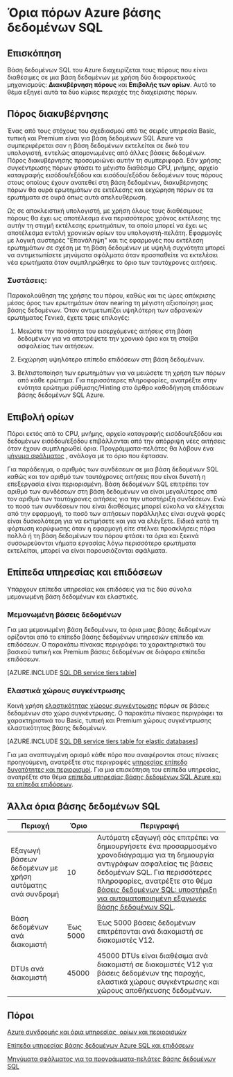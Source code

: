 <properties
    pageTitle="Όρια πόρων βάσης δεδομένων Azure SQL"
    description="Αυτή η σελίδα περιγράφει ορισμένα κοινά όρια πόρων για βάση δεδομένων SQL Azure."
    services="sql-database"
    documentationCenter="na"
    authors="CarlRabeler"
    manager="jhubbard"
    editor="monicar" />


<tags
    ms.service="sql-database"
    ms.devlang="na"
    ms.topic="article"
    ms.tgt_pltfrm="na"
    ms.workload="data-management"
    ms.date="10/13/2016"
    ms.author="carlrab" />


# <a name="azure-sql-database-resource-limits"></a>Όρια πόρων Azure βάσης δεδομένων SQL

## <a name="overview"></a>Επισκόπηση

Βάση δεδομένων SQL του Azure διαχειρίζεται τους πόρους που είναι διαθέσιμες σε μια βάση δεδομένων με χρήση δύο διαφορετικούς μηχανισμούς: **Διακυβέρνηση πόρους** και **Επιβολής των ορίων**. Αυτό το θέμα εξηγεί αυτά τα δύο κύριες περιοχές της διαχείρισης πόρων.

## <a name="resource-governance"></a>Πόρος διακυβέρνησης
Ένας από τους στόχους του σχεδιασμού από τις σειρές υπηρεσία Basic, τυπική και Premium είναι για βάση δεδομένων SQL Azure να συμπεριφέρεται σαν η βάση δεδομένων εκτελείται σε δικό του υπολογιστή, εντελώς απομονωμένες από άλλες βάσεις δεδομένων. Πόρος διακυβέρνησης προσομοιώνει αυτήν τη συμπεριφορά. Εάν χρήσης συγκέντρωσης πόρων φτάσει το μέγιστο διαθέσιμο CPU, μνήμης, αρχείο καταγραφής εισόδου/εξόδου και εισόδου/εξόδου δεδομένων τους πόρους στους οποίους έχουν ανατεθεί στη βάση δεδομένων, διακυβέρνησης πόρων θα ουρά ερωτημάτων σε εκτέλεσης και εκχώρηση πόρων σε τα ερωτήματα σε ουρά όπως αυτά απελευθέρωση.

Ως σε αποκλειστική υπολογιστή, με χρήση όλους τους διαθέσιμους πόρους θα έχει ως αποτέλεσμα ένα περισσότερος χρόνος εκτέλεσης της αυτήν τη στιγμή εκτέλεσης ερωτημάτων, τα οποία μπορεί να έχει ως αποτέλεσμα εντολή χρονικών ορίων του υπολογιστή-πελάτη. Εφαρμογές με λογική αυστηρές "Επανάληψη" και τις εφαρμογές που εκτέλεση ερωτημάτων σε σχέση με τη βάση δεδομένων με υψηλή συχνότητα μπορεί να αντιμετωπίσετε μηνύματα σφάλματα όταν προσπαθείτε να εκτελέσει νέα ερωτήματα όταν συμπληρώθηκε το όριο των ταυτόχρονες αιτήσεις.

### <a name="recommendations"></a>Συστάσεις:
Παρακολούθηση της χρήσης του πόρου, καθώς και τις ώρες απόκρισης μέσος όρος των ερωτημάτων όταν nearing τη μέγιστη αξιοποίηση μιας βάσης δεδομένων. Όταν αντιμετωπίζει υψηλότερη των αδρανειών ερωτήματος Γενικά, έχετε τρεις επιλογές:

1.  Μειώστε την ποσότητα του εισερχόμενες αιτήσεις στη βάση δεδομένων για να αποτρέψετε την χρονικό όριο και τη στοίβα ασφαλείας των αιτήσεων.

2.  Εκχώρηση υψηλότερο επίπεδο επιδόσεων στη βάση δεδομένων.

3.  Βελτιστοποίηση των ερωτημάτων για να μειώσετε τη χρήση των πόρων από κάθε ερώτημα. Για περισσότερες πληροφορίες, ανατρέξτε στην ενότητα ερώτημα ρύθμισης/Hinting στο άρθρο καθοδήγηση επιδόσεων βάσης δεδομένων SQL Azure.

## <a name="enforcement-of-limits"></a>Επιβολή ορίων
Πόροι εκτός από το CPU, μνήμης, αρχείο καταγραφής εισόδου/εξόδου και δεδομένων εισόδου/εξόδου επιβάλλονται από την απόρριψη νέες αιτήσεις όταν έχουν συμπληρωθεί όρια. Προγράμματα-πελάτες θα λάβουν ένα [μήνυμα σφάλματος](sql-database-develop-error-messages.md) , ανάλογα με το όριο που έφτασαν.

Για παράδειγμα, ο αριθμός των συνδέσεων σε μια βάση δεδομένων SQL καθώς και τον αριθμό των ταυτόχρονες αιτήσεις που είναι δυνατή η επεξεργασία είναι περιορισμένη. Βάση δεδομένων SQL επιτρέπει τον αριθμό των συνδέσεων στη βάση δεδομένων να είναι μεγαλύτερος από τον αριθμό των ταυτόχρονες αιτήσεις για την υποστήριξη συνδέσεων. Ενώ το ποσό των συνδέσεων που είναι διαθέσιμες μπορεί εύκολα να ελέγχεται από την εφαρμογή, το ποσό των αιτήσεων παράλληλες είναι συχνά φορές είναι δυσκολότερη για να εκτιμήσετε και για να ελέγξετε. Ειδικά κατά τη φόρτωση κορύφωσης όταν η εφαρμογή είτε στέλνει προσκλήσεις πάρα πολλά ή τη βάση δεδομένων του πόρου φτάσει τα όρια και ξεκινά συσσωρεύονται νήματα εργασίας λόγω περισσότερο ερωτήματα εκτελείται, μπορεί να είναι παρουσιάζονται σφάλματα.

## <a name="service-tiers-and-performance-levels"></a>Επίπεδα υπηρεσίας και επιδόσεων

Υπάρχουν επίπεδα υπηρεσίας και επιδόσεις για τις δύο σύνολα μεμονωμένη βάση δεδομένων και ελαστικές.

### <a name="standalone-databases"></a>Μεμονωμένη βάσεις δεδομένων

Για μια μεμονωμένη βάση δεδομένων, τα όρια μιας βάσης δεδομένων ορίζονται από το επίπεδο βάσης δεδομένων υπηρεσιών επίπεδο και επιδόσεων. Ο παρακάτω πίνακας περιγράφει τα χαρακτηριστικά του βασικού τυπική και Premium βάσεις δεδομένων σε διάφορα επίπεδα επιδόσεων.

[AZURE.INCLUDE [SQL DB service tiers table](../../includes/sql-database-service-tiers-table.md)]

### <a name="elastic-pools"></a>Ελαστικά χώρους συγκέντρωσης

Κοινή χρήση [ελαστικότητας χώρους συγκέντρωσης](sql-database-elastic-pool.md) πόρων σε βάσεις δεδομένων στο χώρο συγκέντρωσης. Ο παρακάτω πίνακας περιγράφει τα χαρακτηριστικά του Basic, τυπική και Premium χώρους συγκέντρωσης ελαστικότητας βάσης δεδομένων.

[AZURE.INCLUDE [SQL DB service tiers table for elastic databases](../../includes/sql-database-service-tiers-table-elastic-db-pools.md)]

Για μια αναπτυγμένη ορισμό κάθε πόρο που αναφέρονται στους πίνακες προηγούμενη, ανατρέξτε στις περιγραφές [υπηρεσίας επίπεδο δυνατότητες και περιορισμοί](sql-database-performance-guidance.md#service-tier-capabilities-and-limits). Για μια επισκόπηση του επίπεδα υπηρεσίας, ανατρέξτε στο θέμα [επίπεδα υπηρεσίας βάσης δεδομένων SQL Azure και τα επίπεδα επιδόσεων](sql-database-service-tiers.md).

## <a name="other-sql-database-limits"></a>Άλλα όρια βάσης δεδομένων SQL

| Περιοχή | Όριο | Περιγραφή |
|---|---|---|
| Εξαγωγή βάσεων δεδομένων με χρήση αυτόματης ανά συνδρομή | 10 | Αυτόματη εξαγωγή σάς επιτρέπει να δημιουργήσετε ένα προσαρμοσμένο χρονοδιάγραμμα για τη δημιουργία αντιγράφων ασφαλείας τις βάσεις δεδομένων SQL. Για περισσότερες πληροφορίες, ανατρέξτε στο θέμα [βάσεις δεδομένων SQL: υποστήριξη για αυτοματοποιημένη εξαγωγές βάσης δεδομένων SQL](http://weblogs.asp.net/scottgu/windows-azure-july-updates-sql-database-traffic-manager-autoscale-virtual-machines).|
| Βάση δεδομένων ανά διακομιστή | Έως 5000 | Έως 5000 βάσεις δεδομένων επιτρέπονται ανά διακομιστή σε διακομιστές V12. |  
| DTUs ανά διακομιστή | 45000 | 45000 DTUs είναι διαθέσιμα ανά διακομιστή σε διακομιστές V12 για βάσεις δεδομένων της παροχής, ελαστικά χώρους συγκέντρωσης και χώρους αποθήκευσης δεδομένων. |



## <a name="resources"></a>Πόροι

[Azure συνδρομής και όρια υπηρεσίας, ορίων και περιορισμών](../azure-subscription-service-limits.md)

[Επίπεδα υπηρεσίας βάσης δεδομένων Azure SQL και επιδόσεων](sql-database-service-tiers.md)

[Μηνύματα σφάλματος για τα προγράμματα-πελάτες βάσης δεδομένων SQL](sql-database-develop-error-messages.md)
